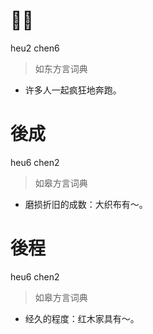 # 𨂸阵
heu2 chen6
> 如东方言词典
- 许多人一起疯狂地奔跑。

# 後成
heu6 chen2
> 如皋方言词典
- 磨损折旧的成数：大织布有～。

# 後程
heu6 chen2
> 如皋方言词典
- 经久的程度：红木家具有～。
